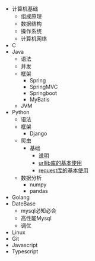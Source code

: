 - 计算机基础
  - 组成原理
  - 数据结构
  - 操作系统
  - 计算机网络
- C
- Java
  - 语法
  - 并发
  - 框架
    - Spring
    - SpringMVC
    - Springboot
    - MyBatis
  - JVM
- Python
  - 语法
  - 框架
    - Django
  - 爬虫
    - 基础
      - [说明](/04Python/03Spider/README.md)
      - [urllib库的基本使用](/04Python/03Spider/2.1urllib库的基本使用.md)
      - [request库的基本使用](/04Python/03Spider/2.2request库的基本使用.md)
  - 数据分析
    - numpy
    - pandas
- Golang
- DateBase
  - mysql必知必会
  - 高性能Mysql
  - 调优
- Linux
- Git
- Javascript
- Typescript